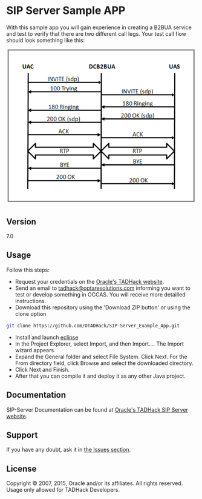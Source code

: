 SIP Server Sample APP
=========

With this sample app you will gain experience in creating a B2BUA service and test to verify that there
are two different call legs. Your test call flow should look something like this:

![DCB2BUA](https://raw.githubusercontent.com/OTADHack/SIP-Server_Example_App/master/DCB2BUA.png)


Version
----

7.0

Usage
----

Follow this steps:

+ Request your credentials on the [Oracle's TADHack website](http://tadhack.optaresolutions.com).
+ Send an email to tadhack@optaresolutions.com informing you want to test or develop something in OCCAS. You will receive more detailled instructions.
+ Download this repository using the 'Download ZIP button' or using the clone option

```sh
git clone https://github.com/OTADHack/SIP-Server_Example_App.git
```

+ Install and launch [eclipse](https://eclipse.org/)
+ In the Project Explorer, select Import, and then Import.... The Import wizard appears.
+ Expand the General folder and select File System. Click Next. For the From directory field, click Browse and select the downloaded directory.
+ Click Next and Finish.
+ After that you can compile it and deploy it as any other Java project.

Documentation
----

SIP-Server Documentation can be found at [Oracle's TADHack SIP Server website](http://tadhack.optaresolutions.com/).

Support
----

If you have any doubt, ask it in [the Issues section](https://github.com/OTADHack/SIP-Server/issues).

License
----

Copyright © 2007, 2015, Oracle and/or its affiliates. All rights reserved. Usage only allowed for TADHack Developers.
